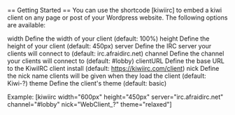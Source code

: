 == Getting Started ==
You can use the shortcode [kiwiirc] to embed a kiwi client on any page or post of your Wordpress website.
The following options are available:

width			Define the width of your client (default: 100%)
height			Define the height of your client (default: 450px)
server			Define the IRC server your clients will connect to (default: irc.afraidirc.net)
channel			Define the channel your clients will connect to (default: #lobby)
clientURL		Define the base URL to the KiwiIRC client install (default: https://kiwiirc.com/client)
nick			Define the nick name clients will be given when they load the client (default: Kiwi-?)
theme			Define the client's theme (default: basic)

Example:
[kiwiirc width="600px" height="450px" server="irc.afraidirc.net" channel="#lobby" nick="WebClient_?" theme="relaxed"]